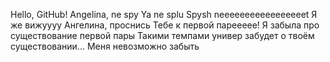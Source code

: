Hello, GitHub!
Angelina, ne spy
Ya ne splu
Spysh
neeeeeeeeeeeeeeeeet
Я же вижуууу
Ангелина, проснись
Тебе к первой пареееее!
Я забыла про существование первой пары
Такими темпами универ забудет о твоём существовании...
Меня невозможно забыть
